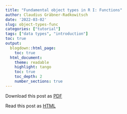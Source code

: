 ```yaml
---
title: "Fundamental object types in R I: Functions"
author: Claudius Gräbner-Radkowitsch
date: '2022-03-02'
slug: object-types-func
categories: ["tutorial"]
tags: ["data types", "introduction"]
toc: true
output:
  blogdown::html_page:
    toc: true
  html_document:
    theme: readable
    highlight: tango
    toc: true
    toc_depth: 2
    number_sections: true
---
```


Download this post as [PDF](pubdir/pdfcontent.pdf)

Read this post as [HTML](pubdir/onlinecontent.html)

